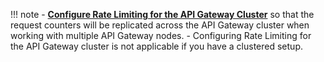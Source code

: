 
!!! note
    - **[Configure Rate Limiting for the API Gateway Cluster]({{base_path}}/design/rate-limiting/advanced-topics/configuring-rate-limiting-api-gateway-cluster)** so that the request counters will be replicated across the API Gateway cluster when working with multiple API Gateway nodes. 
    - Configuring Rate Limiting for the API Gateway cluster is not applicable if you have a clustered setup.
 